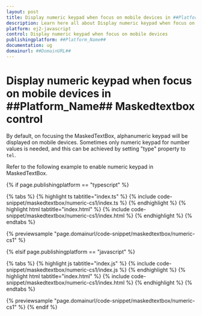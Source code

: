 ```yaml
---
layout: post
title: Display numeric keypad when focus on mobile devices in ##Platform_Name## Maskedtextbox control | Syncfusion
description: Learn here all about Display numeric keypad when focus on mobile devices in Syncfusion ##Platform_Name## Maskedtextbox control of Syncfusion Essential JS 2 and more.
platform: ej2-javascript
control: Display numeric keypad when focus on mobile devices 
publishingplatform: ##Platform_Name##
documentation: ug
domainurl: ##DomainURL##
---
```


# Display numeric keypad when focus on mobile devices in ##Platform_Name## Maskedtextbox control

By default, on focusing the MaskedTextBox, alphanumeric keypad will be displayed on mobile devices. Sometimes only numeric keypad for number values is needed, and this can be achieved by setting "type" property to `tel`.

Refer to the following example to enable numeric keypad in MaskedTextBox.

{% if page.publishingplatform == "typescript" %}

 {% tabs %}
{% highlight ts tabtitle="index.ts" %}
{% include code-snippet/maskedtextbox/numeric-cs1/index.ts %}
{% endhighlight %}
{% highlight html tabtitle="index.html" %}
{% include code-snippet/maskedtextbox/numeric-cs1/index.html %}
{% endhighlight %}
{% endtabs %}
        
{% previewsample "page.domainurl/code-snippet/maskedtextbox/numeric-cs1" %}

{% elsif page.publishingplatform == "javascript" %}

{% tabs %}
{% highlight js tabtitle="index.js" %}
{% include code-snippet/maskedtextbox/numeric-cs1/index.js %}
{% endhighlight %}
{% highlight html tabtitle="index.html" %}
{% include code-snippet/maskedtextbox/numeric-cs1/index.html %}
{% endhighlight %}
{% endtabs %}

{% previewsample "page.domainurl/code-snippet/maskedtextbox/numeric-cs1" %}
{% endif %}